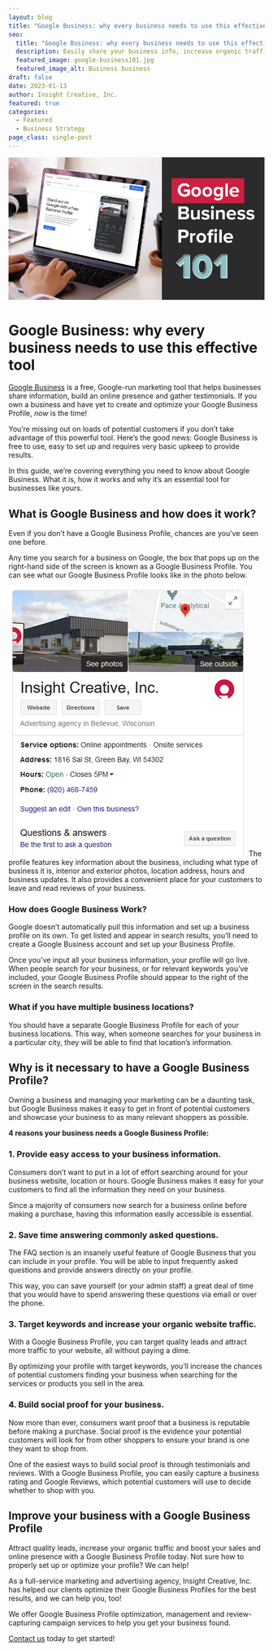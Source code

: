 ```yaml
---
layout: blog
title: "Google Business: why every business needs to use this effective tool"
seo:
  title: "Google Business: why every business needs to use this effective tool"
  description: Easily share your business info, increase organic traffic, grow your social proof and get found by potential customers with a Google Business Profile.
  featured_image: google-business101.jpg
  featured_image_alt: Business business
draft: false
date: 2023-01-13
author: Insight Creative, Inc.
featured: true
categories:
  - Featured
  - Business Strategy
page_class: single-post
---
```


<img src="google-business101.jpg">

# Google Business: why every business needs to use this effective tool

[Google Business](https://www.google.com/business/) is a free, Google-run marketing tool that helps businesses share information, build an online presence and gather testimonials. If you own a business and have yet to create and optimize your Google Business Profile, *now* is the time!

You’re missing out on loads of potential customers if you don’t take advantage of this powerful tool. Here’s the good news: Google Business is free to use, easy to set up and requires very basic upkeep to provide results.

In this guide, we’re covering everything you need to know about Google Business. What it is, how it works and why it’s an essential tool for businesses like yours.

## What is Google Business and how does it work?

Even if you don’t have a Google Business Profile, chances are you’ve seen one before.

Any time you search for a business on Google, the box that pops up on the right-hand side of the screen is known as a Google Business Profile. You can see what our Google Business Profile looks like in the photo below.

<img src="insight-google-business-profile.jpg" class="mb-3">
The profile features key information about the business, including what type of business it is, interior and exterior photos, location address, hours and business updates. It also provides a convenient place for your customers to leave and read reviews of your business.

### How does Google Business Work?

Google doesn’t automatically pull this information and set up a business profile on its own. To get listed and appear in search results, you’ll need to create a Google Business account and set up your Business Profile.

Once you’ve input all your business information, your profile will go live. When people search for your business, or for relevant keywords you’ve included, your Google Business Profile should appear to the right of the screen in the search results.

### What if you have multiple business locations?

You should have a separate Google Business Profile for each of your business locations. This way, when someone searches for your business in a particular city, they will be able to find that location’s information.

## Why is it necessary to have a Google Business Profile?

Owning a business and managing your marketing can be a daunting task, but Google Business makes it easy to get in front of potential customers and showcase your business to as many relevant shoppers as possible.

**4 reasons your business needs a Google Business Profile:**

### 1. Provide easy access to your business information.

Consumers don’t want to put in a lot of effort searching around for your business website, location or hours. Google Business makes it easy for your customers to find all the information they need on your business.

Since a majority of consumers now search for a business online before making a purchase, having this information easily accessible is essential.

### 2. Save time answering commonly asked questions.

The FAQ section is an insanely useful feature of Google Business that you can include in your profile. You will be able to input frequently asked questions and provide answers directly on your profile.

This way, you can save yourself (or your admin staff) a great deal of time that you would have to spend answering these questions via email or over the phone.

### 3. Target keywords and increase your organic website traffic.

With a Google Business Profile, you can target quality leads and attract more traffic to your website, all without paying a dime.

By optimizing your profile with target keywords, you’ll increase the chances of potential customers finding your business when searching for the services or products you sell in the area.

### 4. Build social proof for your business.

Now more than ever, consumers want proof that a business is reputable before making a purchase. Social proof is the evidence your potential customers will look for from other shoppers to ensure your brand is one they want to shop from.

One of the easiest ways to build social proof is through testimonials and reviews. With a Google Business Profile, you can easily capture a business rating and Google Reviews, which potential customers will use to decide whether to shop with you.

## Improve your business with a Google Business Profile

Attract quality leads, increase your organic traffic and boost your sales and online presence with a Google Business Profile today. Not sure how to properly set up or optimize your profile? We can help!

As a full-service marketing and advertising agency, Insight Creative, Inc. has helped our clients optimize their Google Business Profiles for the best results, and we can help you, too!

We offer Google Business Profile optimization, management and review-capturing campaign services to help you get your business found.

[Contact us](https://insightcreative.com/contact/) today to get started!